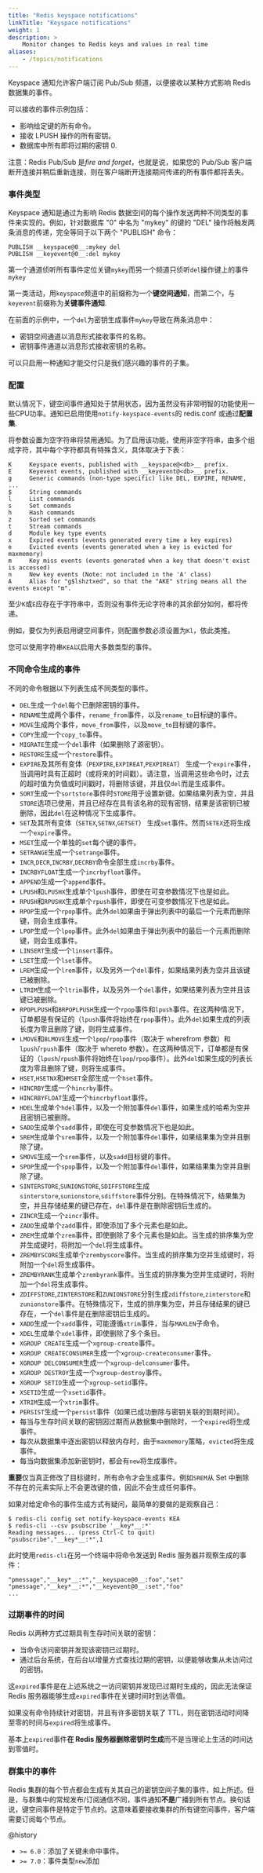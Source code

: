 ```yaml
---
title: "Redis keyspace notifications"
linkTitle: "Keyspace notifications"
weight: 1
description: >
    Monitor changes to Redis keys and values in real time
aliases:
    - /topics/notifications
---
```


Keyspace 通知允许客户端订阅 Pub/Sub 频道，以便接收以某种方式影响 Redis 数据集的事件。

可以接收的事件示例包括：

*   影响给定键的所有命令。
*   接收 LPUSH 操作的所有密钥。
*   数据库中所有即将过期的密钥 0.

注意：Redis Pub/Sub 是*fire and forget*，也就是说，如果您的 Pub/Sub 客户端断开连接并稍后重新连接，则在客户端断开连接期间传递的所有事件都将丢失。

### 事件类型

Keyspace 通知是通过为影响 Redis 数据空间的每个操作发送两种不同类型的事件来实现的。例如，针对数据库 "0" 中名为 "mykey" 的键的 "DEL" 操作将触发两条消息的传递，完全等同于以下两个 "PUBLISH" 命令：

    PUBLISH __keyspace@0__:mykey del
    PUBLISH __keyevent@0__:del mykey

第一个通道侦听所有事件定位关键`mykey`而另一个频道只侦听`del`操作键上的事件`mykey`

第一类活动，用`keyspace`频道中的前缀称为一个**键空间通知**，而第二个，与`keyevent`前缀称为**关键事件通知**.

在前面的示例中，一个`del`为密钥生成事件`mykey`导致在两条消息中：

*   密钥空间通道以消息形式接收事件的名称。
*   密钥事件通道以消息形式接收密钥的名称。

可以只启用一种通知才能交付只是我们感兴趣的事件的子集。

### 配置

默认情况下，键空间事件通知处于禁用状态，因为虽然没有非常明智的功能使用一些CPU功率。通知已启用使用`notify-keyspace-events`的 redis.conf 或通过**配置集**.

将参数设置为空字符串将禁用通知。为了启用该功能，使用非空字符串，由多个组成字符，其中每个字符都具有特殊含义，具体取决于下表：

    K     Keyspace events, published with __keyspace@<db>__ prefix.
    E     Keyevent events, published with __keyevent@<db>__ prefix.
    g     Generic commands (non-type specific) like DEL, EXPIRE, RENAME, ...
    $     String commands
    l     List commands
    s     Set commands
    h     Hash commands
    z     Sorted set commands
    t     Stream commands
    d     Module key type events
    x     Expired events (events generated every time a key expires)
    e     Evicted events (events generated when a key is evicted for maxmemory)
    m     Key miss events (events generated when a key that doesn't exist is accessed)
    n     New key events (Note: not included in the 'A' class)
    A     Alias for "g$lshztxed", so that the "AKE" string means all the events except "m".

至少`K`或`E`应存在于字符串中，否则没有事件无论字符串的其余部分如何，都将传递。

例如，要仅为列表启用键空间事件，则配置参数必须设置为`Kl`，依此类推。

您可以使用字符串`KEA`以启用大多数类型的事件。

### 不同命令生成的事件

不同的命令根据以下列表生成不同类型的事件。

*   `DEL`生成一个`del`每个已删除密钥的事件。
*   `RENAME`生成两个事件，`rename_from`事件，以及`rename_to`目标键的事件。
*   `MOVE`生成两个事件，`move_from`事件，以及`move_to`目标键的事件。
*   `COPY`生成一个`copy_to`事件。
*   `MIGRATE`生成一个`del`事件（如果删除了源密钥）。
*   `RESTORE`生成一个`restore`事件。
*   `EXPIRE`及其所有变体（`PEXPIRE`,`EXPIREAT`,`PEXPIREAT`） 生成一个`expire`事件，当调用时具有正超时（或将来的时间戳）。请注意，当调用这些命令时，过去的超时值为负值或时间戳时，将删除该键，并且仅`del`而是生成事件。
*   `SORT`生成一个`sortstore`事件时`STORE`用于设置新键。如果结果列表为空，并且`STORE`选项已使用，并且已经存在具有该名称的现有密钥，结果是该密钥已被删除，因此`del`在这种情况下生成事件。
*   `SET`及其所有变体（`SETEX`,`SETNX`,`GETSET`） 生成`set`事件。然而`SETEX`还将生成一个`expire`事件。
*   `MSET`生成一个单独的`set`每个键的事件。
*   `SETRANGE`生成一个`setrange`事件。
*   `INCR`,`DECR`,`INCRBY`,`DECRBY`命令全部生成`incrby`事件。
*   `INCRBYFLOAT`生成一个`incrbyfloat`事件。
*   `APPEND`生成一个`append`事件。
*   `LPUSH`和`LPUSHX`生成单个`lpush`事件，即使在可变参数情况下也是如此。
*   `RPUSH`和`RPUSHX`生成单个`rpush`事件，即使在可变参数情况下也是如此。
*   `RPOP`生成一个`rpop`事件。此外`del`如果由于弹出列表中的最后一个元素而删除键，则会生成事件。
*   `LPOP`生成一个`lpop`事件。此外`del`如果由于弹出列表中的最后一个元素而删除键，则会生成事件。
*   `LINSERT`生成一个`linsert`事件。
*   `LSET`生成一个`lset`事件。
*   `LREM`生成一个`lrem`事件，以及另外一个`del`事件，如果结果列表为空并且该键已被删除。
*   `LTRIM`生成一个`ltrim`事件，以及另外一个`del`事件，如果结果列表为空并且该键已被删除。
*   `RPOPLPUSH`和`BRPOPLPUSH`生成一个`rpop`事件和`lpush`事件。在这两种情况下，订单都是有保证的（`lpush`事件将始终在`rpop`事件）。此外`del`如果生成的列表长度为零且删除了键，则将生成事件。
*   `LMOVE`和`BLMOVE`生成一个`lpop`/`rpop`事件（取决于 wherefrom 参数）和`lpush`/`rpush`事件（取决于 whereto 参数）。在这两种情况下，订单都是有保证的（`lpush`/`rpush`事件将始终在`lpop`/`rpop`事件）。此外`del`如果生成的列表长度为零且删除了键，则将生成事件。
*   `HSET`,`HSETNX`和`HMSET`全部生成一个`hset`事件。
*   `HINCRBY`生成一个`hincrby`事件。
*   `HINCRBYFLOAT`生成一个`hincrbyfloat`事件。
*   `HDEL`生成单个`hdel`事件，以及一个附加事件`del`事件，如果生成的哈希为空并且密钥已被删除。
*   `SADD`生成单个`sadd`事件，即使在可变参数情况下也是如此。
*   `SREM`生成单个`srem`事件，以及一个附加事件`del`事件，如果结果集为空并且删除了键。
*   `SMOVE`生成一个`srem`事件，以及`sadd`目标键的事件。
*   `SPOP`生成一个`spop`事件，以及一个附加事件`del`事件，如果结果集为空并且删除了键。
*   `SINTERSTORE`,`SUNIONSTORE`,`SDIFFSTORE`生成`sinterstore`,`sunionstore`,`sdiffstore`事件分别。在特殊情况下，结果集为空，并且存储结果的键已存在，`del`事件是在删除密钥后生成的。
*   `ZINCR`生成一个`zincr`事件。
*   `ZADD`生成单个`zadd`事件，即使添加了多个元素也是如此。
*   `ZREM`生成单个`zrem`事件，即使删除了多个元素也是如此。当生成的排序集为空并生成键时，将附加一个`del`将生成事件。
*   `ZREMBYSCORE`生成单个`zrembyscore`事件。当生成的排序集为空并生成键时，将附加一个`del`将生成事件。
*   `ZREMBYRANK`生成单个`zrembyrank`事件。当生成的排序集为空并生成键时，将附加一个`del`将生成事件。
*   `ZDIFFSTORE`,`ZINTERSTORE`和`ZUNIONSTORE`分别生成`zdiffstore`,`zinterstore`和`zunionstore`事件。在特殊情况下，生成的排序集为空，并且存储结果的键已存在，一个`del`事件是在删除密钥后生成的。
*   `XADD`生成一个`xadd`事件，可能遵循`xtrim`事件，当与`MAXLEN`子命令。
*   `XDEL`生成单个`xdel`事件，即使删除了多个条目。
*   `XGROUP CREATE`生成一个`xgroup-create`事件。
*   `XGROUP CREATECONSUMER`生成一个`xgroup-createconsumer`事件。
*   `XGROUP DELCONSUMER`生成一个`xgroup-delconsumer`事件。
*   `XGROUP DESTROY`生成一个`xgroup-destroy`事件。
*   `XGROUP SETID`生成一个`xgroup-setid`事件。
*   `XSETID`生成一个`xsetid`事件。
*   `XTRIM`生成一个`xtrim`事件。
*   `PERSIST`生成一个`persist`事件（如果已成功删除与密钥关联的到期时间）。
*   每当与生存时间关联的密钥因过期而从数据集中删除时，一个`expired`将生成事件。
*   每次从数据集中逐出密钥以释放内存时，由于`maxmemory`策略，`evicted`将生成事件。
*   每当向数据集添加新密钥时，都会有`new`将生成事件。

**重要**仅当真正修改了目标键时，所有命令才会生成事件。例如`SREM`从 Set 中删除不存在的元素实际上不会更改键的值，因此不会生成任何事件。

如果对给定命令的事件生成方式有疑问，最简单的要做的是观察自己：

    $ redis-cli config set notify-keyspace-events KEA
    $ redis-cli --csv psubscribe '__key*__:*'
    Reading messages... (press Ctrl-C to quit)
    "psubscribe","__key*__:*",1

此时使用`redis-cli`在另一个终端中将命令发送到 Redis 服务器并观察生成的事件：

    "pmessage","__key*__:*","__keyspace@0__:foo","set"
    "pmessage","__key*__:*","__keyevent@0__:set","foo"
    ...

### 过期事件的时间

Redis 以两种方式过期具有生存时间关联的密钥：

*   当命令访问密钥并发现该密钥已过期时。
*   通过后台系统，在后台以增量方式查找过期的密钥，以便能够收集从未访问过的密钥。

这`expired`事件是在上述系统之一访问密钥并发现已过期时生成的，因此无法保证 Redis 服务器能够生成`expired`事件在关键时间时到达零值。

如果没有命令持续针对密钥，并且有许多密钥关联了 TTL，则在密钥活动时间降至零的时间与`expired`将生成事件。

基本上`expired`事件**在 Redis 服务器删除密钥时生成**而不是当理论上生活的时间达到零值时。

### 群集中的事件

Redis 集群的每个节点都会生成有关其自己的密钥空间子集的事件，如上所述。但是，与群集中的常规发布/订阅通信不同，事件通知**不是**广播到所有节点。换句话说，键空间事件是特定于节点的。这意味着要接收集群的所有键空间事件，客户端需要订阅每个节点。

@history

*   `>= 6.0`：添加了关键未命中事件。
*   `>= 7.0`：事件类型`new`添加
